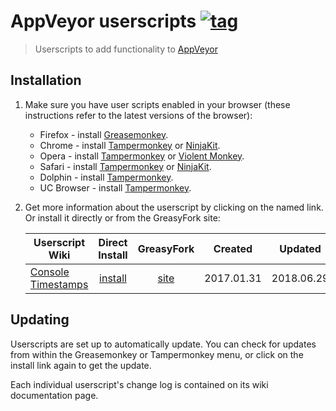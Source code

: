 # AppVeyor userscripts [![tag](https://img.shields.io/github/tag/tony19/appveyor-userscripts.svg)](https://github.com/tony19/appveyor-userscripts/tags)

> Userscripts to add functionality to [AppVeyor](https://www.appveyor.com/)

## Installation

1. Make sure you have user scripts enabled in your browser (these instructions refer to the latest versions of the browser):

	* Firefox - install [Greasemonkey](https://addons.mozilla.org/en-US/firefox/addon/greasemonkey/).
	* Chrome - install [Tampermonkey](https://tampermonkey.net/?ext=dhdg&browser=chrome) or [NinjaKit](https://chrome.google.com/webstore/detail/gpbepnljaakggeobkclonlkhbdgccfek).
	* Opera - install [Tampermonkey](https://tampermonkey.net/?ext=dhdg&browser=opera) or [Violent Monkey](https://addons.opera.com/en/extensions/details/violent-monkey/).
	* Safari - install [Tampermonkey](https://tampermonkey.net/?ext=dhdg&browser=safari) or [NinjaKit](http://ss-o.net/safari/extension/NinjaKit.safariextz).
	* Dolphin - install [Tampermonkey](https://tampermonkey.net/?ext=dhdg&browser=dolphin).
	* UC Browser - install [Tampermonkey](https://tampermonkey.net/?ext=dhdg&browser=ucweb).

2. Get more information about the userscript by clicking on the named link. Or install it directly or from the GreasyFork site:

	| Userscript Wiki                        | Direct Install     | GreasyFork     | Created    | Updated    |
	|----------------------------------------|:------------------:|:--------------:|:----------:|:----------:|
	| [Console Timestamps][cts-wiki]         | [install][cts-raw] | [site][cts-gf] | 2017.01.31 | 2018.06.29 |


[cts-wiki]: https://github.com/tony19/appveyor-userscripts/wiki/Console-Timestamps
[cts-raw]: https://cdn.rawgit.com/tony19/appveyor-userscripts/8e4a71cf785f562094c97bcf99ef6bc6020a7484/appveyor-console-timestamp.user.js
[cts-gf]: https://greasyfork.org/en/scripts/26995-appveyor-console-timestamp

## Updating

Userscripts are set up to automatically update. You can check for updates from within the Greasemonkey or Tampermonkey menu, or click on the install link again to get the update.

Each individual userscript's change log is contained on its wiki documentation page.
